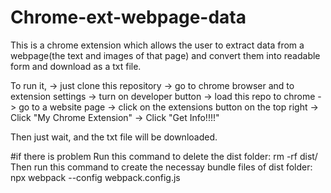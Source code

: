 # Chrome-ext-webpage-data

This is a chrome extension which allows the user to extract data from a webpage(the text and images of that page) and convert them into readable form and download as a txt file.

To run it,
-> just clone this repository
-> go to chrome browser and to extension settings
-> turn on developer button
-> load this repo to chrome
-> go to a website page
-> click on the extensions button on the top right
-> Click "My Chrome Extension"
-> Click "Get Info!!!!"

Then just wait, and the txt file will be downloaded.

#if there is problem
Run this command to delete the dist folder: rm -rf dist/
Then run this command to create the necessay bundle files of dist folder: npx webpack --config webpack.config.js
